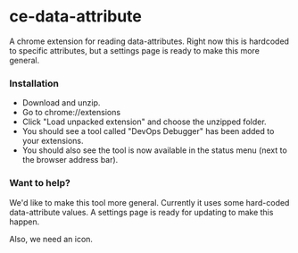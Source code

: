 # ce-data-attribute
A chrome extension for reading data-attributes. Right now this is hardcoded to specific attributes, but a settings page is ready to make this more general.

### Installation
* Download and unzip.
* Go to chrome://extensions
* Click "Load unpacked extension" and choose the unzipped folder.
* You should see a tool called "DevOps Debugger" has been added to your extensions.
* You should also see the tool is now available in the status menu (next to the browser address bar).


### Want to help?
We'd like to make this tool more general. Currently it uses some hard-coded data-attribute values. A settings page is ready for updating to make this happen.

Also, we need an icon.